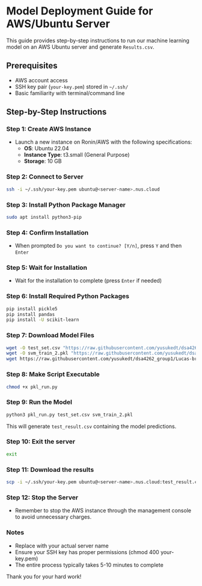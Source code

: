 # Model Deployment Guide for AWS/Ubuntu Server

This guide provides step-by-step instructions to run our machine learning model on an AWS Ubuntu server and generate `Results.csv`.

## Prerequisites

- AWS account access
- SSH key pair (`your-key.pem`) stored in `~/.ssh/`
- Basic familiarity with terminal/command line

## Step-by-Step Instructions

### Step 1: Create AWS Instance
- Launch a new instance on Ronin/AWS with the following specifications:
  - **OS**: Ubuntu 22.04
  - **Instance Type**: t3.small (General Purpose)
  - **Storage**: 10 GB

### Step 2: Connect to Server
```bash
ssh -i ~/.ssh/your-key.pem ubuntu@<server-name>.nus.cloud
```

### Step 3: Install Python Package Manager
```bash
sudo apt install python3-pip
```

### Step 4: Confirm Installation
- When prompted `Do you want to continue? [Y/n]`, press `Y` and then `Enter`

### Step 5: Wait for Installation
- Wait for the installation to complete (press `Enter` if needed)

### Step 6: Install Required Python Packages
``` bash
pip install pickle5
pip install pandas
pip install -U scikit-learn
```

### Step 7: Download Model Files
``` bash
wget -O test_set.csv "https://raw.githubusercontent.com/yusukedt/dsa4262_group1/Lucas-branch/test_set.csv"
wget -O svm_train_2.pkl "https://raw.githubusercontent.com/yusukedt/dsa4262_group1/joshs-branch/svm_train_2.pkl"
wget https://raw.githubusercontent.com/yusukedt/dsa4262_group1/Lucas-branch/pkl_run.py
```

### Step 8: Make Script Executable
``` bash
chmod +x pkl_run.py
```

### Step 9: Run the Model
``` bash
python3 pkl_run.py test_set.csv svm_train_2.pkl
```
This will generate `test_result.csv` containing the model predictions.


### Step 10: Exit the server
``` bash
exit
```

### Step 11: Download the results
``` bash
scp -i ~/.ssh/your-key.pem ubuntu@<server-name>.nus.cloud:test_result.csv ~/Downloads/
```

### Step 12: Stop the Server
- Remember to stop the AWS instance through the management console to avoid unnecessary charges.

### Notes
- Replace <server-name> with your actual server name
- Ensure your SSH key has proper permissions (chmod 400 your-key.pem)
- The entire process typically takes 5-10 minutes to complete

Thank you for your hard work!

